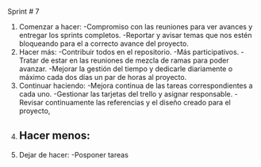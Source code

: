 Sprint # 7
1. Comenzar a hacer: 
    -Compromiso con las reuniones para ver avances y entregar los sprints completos.
    -Reportar y avisar temas que nos estén bloqueando para el a correcto avance del proyecto.
2. Hacer más: 
    -Contribuir todos en el repositorio.
    -Más participativos.
    -Tratar de estar en las reuniones de mezcla de ramas para poder avanzar.
    -Mejorar la gestión del tiempo y dedicarle diariamente o máximo cada dos días un par de horas al proyecto.
3. Continuar haciendo:
    -Mejora continua de las tareas correspondientes a cada uno.
    -Gestionar las tarjetas del trello y asignar responsable.
    -Revisar continuamente las referencias y el diseño creado para el proyecto,
4. Hacer menos:
    -
5. Dejar de hacer:
    -Posponer tareas
 